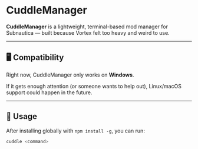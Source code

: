 # CuddleManager

**CuddleManager** is a lightweight, terminal-based mod manager for Subnautica — built because Vortex felt too heavy and weird to use.

---

## 🖥 Compatibility

Right now, CuddleManager only works on **Windows**.

If it gets enough attention (or someone wants to help out), Linux/macOS support could happen in the future.

---

## 🚀 Usage

After installing globally with `npm install -g`, you can run:

```bash
cuddle <command>
```